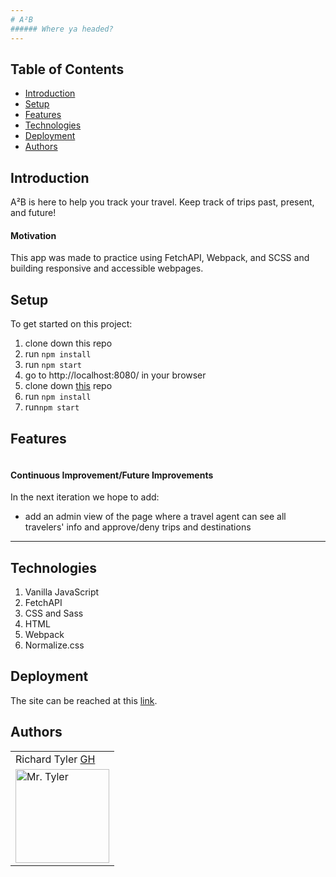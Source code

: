 ```yaml
---
# A²B
###### Where ya headed? 
---
```


## Table of Contents
* [Introduction](#introduction)
* [Setup](#setup)
* [Features](#features)
* [Technologies](#technologies)
* [Deployment](#deployment)
* [Authors](#authors)

## Introduction

A²B is here to help you track your travel. Keep track of trips past, present, and future!


#### Motivation

This app was made to practice using FetchAPI, Webpack, and SCSS and building responsive and accessible webpages.

## Setup

To get started on this project: 

1. clone down this repo 
2. run `npm install`
3. run `npm start`
4. go to http://localhost:8080/ in your browser
5. clone down [this](https://github.com/turingschool-examples/travel-tracker-api) repo
6. run `npm install` 
7. run`npm start`


## Features


<p align = "center">
<img src="">
</p>


#### 

#### Continuous Improvement/Future Improvements
 In the next iteration we hope to add:
  * add an admin view of the page where a travel agent can see all travelers' info and approve/deny trips and destinations
---

## Technologies

1. Vanilla JavaScript
2. FetchAPI
3. CSS and Sass
4. HTML
5. Webpack
6. Normalize.css
 

## Deployment

The site can be reached at this [link]().

## Authors
<table>
    <tr>
        <td> Richard Tyler <a href="https://github.com/richardltyler">GH</td>
    </tr>
 <td><img src="https://avatars3.githubusercontent.com/u/70095063?s=460&u=39c274f1a2fbb88cc013de61aa8307596a988255&v=4" alt="Mr. Tyler"
 width="150" height="auto" /></td>
</table>



